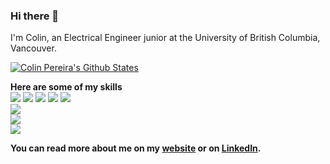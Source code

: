 ### Hi there 👋

I'm Colin, an Electrical Engineer junior at the University of British Columbia, Vancouver. 

[![Colin Pereira's Github States](https://github-readme-stats.vercel.app/api?username=colinpereira&show_icons=true&theme=dracula)](https://github.com/colinpereira/github-readme-stats)

**Here are some of my skills** <br />
![](https://img.shields.io/badge/Code-Python-informational?style=flat&logo=<LOGO_NAME>&logoColor=white&color=2bbc8a)
![](https://img.shields.io/badge/Code-Javascript-informational?style=flat&logo=<LOGO_NAME>&logoColor=white&color=2bbc8a)
![](https://img.shields.io/badge/Code-C-informational?style=flat&logo=<LOGO_NAME>&logoColor=white&color=2bbc8a)
![](https://img.shields.io/badge/Code-HTML-informational?style=flat&logo=<LOGO_NAME>&logoColor=white&color=2bbc8a)
![](https://img.shields.io/badge/Code-CSS-informational?style=flat&logo=<LOGO_NAME>&logoColor=white&color=2bbc8a)
<br/>
![](https://img.shields.io/badge/Library-React-informational?style=flat&logo=<LOGO_NAME>&logoColor=white&color=2bbc8a)
<br/>
![](https://img.shields.io/badge/Database-MySQL-informational?style=flat&logo=<LOGO_NAME>&logoColor=white&color=2bbc8a)
<br/>
![](https://img.shields.io/badge/Tools-Insomnia-informational?style=flat&logo=<LOGO_NAME>&logoColor=white&color=2bbc8a)

**You can read more about me on my [website](https://www.pereiracolin.com) or on [LinkedIn](https://www.linkedin.com/in/colinpereira/).**
